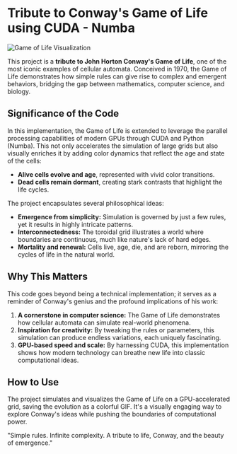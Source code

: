# Tribute to Conway's Game of Life using CUDA - Numba
![Game of Life Visualization](https://github.com/DrDiazHurtado/NumbaConway/blob/master/game_of_life_colored.gif)

This project is a **tribute to John Horton Conway's Game of Life**, one of the most iconic examples of cellular automata. Conceived in 1970, the Game of Life demonstrates how simple rules can give rise to complex and emergent behaviors, bridging the gap between mathematics, computer science, and biology.

## Significance of the Code

In this implementation, the Game of Life is extended to leverage the parallel processing capabilities of modern GPUs through CUDA and Python (Numba). This not only accelerates the simulation of large grids but also visually enriches it by adding color dynamics that reflect the age and state of the cells:
- **Alive cells evolve and age**, represented with vivid color transitions.
- **Dead cells remain dormant**, creating stark contrasts that highlight the life cycles.

The project encapsulates several philosophical ideas:
- **Emergence from simplicity:** Simulation is governed by just a few rules, yet it results in highly intricate patterns.
- **Interconnectedness:** The toroidal grid illustrates a world where boundaries are continuous, much like nature's lack of hard edges.
- **Mortality and renewal:** Cells live, age, die, and are reborn, mirroring the cycles of life in the natural world.

## Why This Matters

This code goes beyond being a technical implementation; it serves as a reminder of Conway's genius and the profound implications of his work:
1. **A cornerstone in computer science:** The Game of Life demonstrates how cellular automata can simulate real-world phenomena.
2. **Inspiration for creativity:** By tweaking the rules or parameters, this simulation can produce endless variations, each uniquely fascinating.
3. **GPU-based speed and scale:** By harnessing CUDA, this implementation shows how modern technology can breathe new life into classic computational ideas.

## How to Use

The project simulates and visualizes the Game of Life on a GPU-accelerated grid, saving the evolution as a colorful GIF. It's a visually engaging way to explore Conway's ideas while pushing the boundaries of computational power.

"Simple rules. Infinite complexity. A tribute to life, Conway, and the beauty of emergence."
